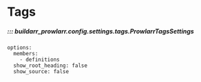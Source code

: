 # Tags

##### ::: buildarr_prowlarr.config.settings.tags.ProwlarrTagsSettings
    options:
      members:
        - definitions
      show_root_heading: false
      show_source: false
